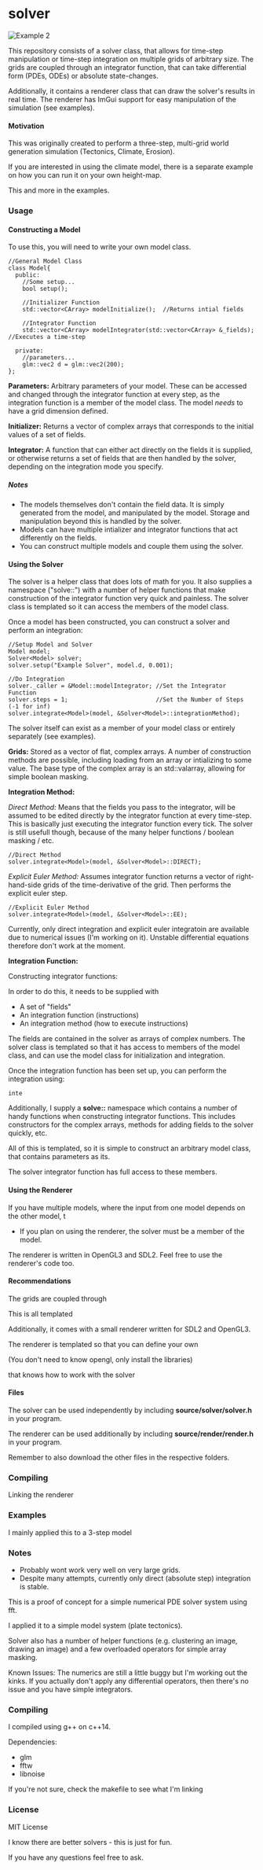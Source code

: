 # solver

![Example 2](https://github.com/weigert/tectonics/blob/master/out/solver.png)

This repository consists of a solver class, that allows for time-step manipulation or time-step integration on multiple grids of arbitrary size. The grids are coupled through an integrator function, that can take differential form (PDEs, ODEs) or absolute state-changes.

Additionally, it contains a renderer class that can draw the solver's results in real time. The renderer has ImGui support for easy manipulation of the simulation (see examples).

#### Motivation

This was originally created to perform a three-step, multi-grid world generation simulation (Tectonics, Climate, Erosion).

If you are interested in using the climate model, there is a separate example on how you can run it on your own height-map.

This and more in the examples.

### Usage

#### Constructing a Model

To use this, you will need to write your own model class.

    //General Model Class
    class Model{
      public:
        //Some setup...
        bool setup();
      
        //Initializer Function
        std::vector<CArray> modelInitialize();  //Returns intial fields

        //Integrator Function
        std::vector<CArray> modelIntegrator(std::vector<CArray> &_fields);  //Executes a time-step
        
      private:
        //parameters...
        glm::vec2 d = glm::vec2(200);
    };

**Parameters:** Arbitrary parameters of your model. These can be accessed and changed through the integrator function at every step, as the integration function is a member of the model class. The model *needs* to have a grid dimension defined.

**Initializer:** Returns a vector of complex arrays that corresponds to the initial values of a set of fields.

**Integrator:** A function that can either act directly on the fields it is supplied, or otherwise returns a set of fields that are then handled by the solver, depending on the integration mode you specify.

##### Notes
- The models themselves don't contain the field data. It is simply generated from the model, and manipulated by the model. Storage and manipulation beyond this is handled by the solver.
- Models can have multiple intializer and integrator functions that act differently on the fields.
- You can construct multiple models and couple them using the solver.

#### Using the Solver

The solver is a helper class that does lots of math for you. It also supplies a namespace ("solve::") with a number of helper functions that make construction of the integrator function very quick and painless. The solver class is templated so it can access the members of the model class.

Once a model has been constructed, you can construct a solver and perform an integration:

    //Setup Model and Solver
    Model model;
    Solver<Model> solver;
    solver.setup("Example Solver", model.d, 0.001);
    
    //Do Integration
    solver._caller = &Model::modelIntegrator; //Set the Integrator Function
    solver.steps = 1;                         //Set the Number of Steps (-1 for inf)
    solver.integrate<Model>(model, &Solver<Model>::integrationMethod);

The solver itself can exist as a member of your model class or entirely separately (see examples).

**Grids:** Stored as a vector of flat, complex arrays. A number of construction methods are possible, including loading from an array or intializing to some value. The base type of the complex array is an std::valarray, allowing for simple boolean masking.

**Integration Method:** 

*Direct Method:* Means that the fields you pass to the integrator, will be assumed to be edited directly by the integrator function at every time-step. This is basically just executing the integrator function every tick. The solver is still usefull though, because of the many helper functions / boolean masking / etc.

    //Direct Method
    solver.integrate<Model>(model, &Solver<Model>::DIRECT);

*Explicit Euler Method:* Assumes integrator function returns a vector of right-hand-side grids of the time-derivative of the grid. Then performs the explicit euler step.

    //Explicit Euler Method
    solver.integrate<Model>(model, &Solver<Model>::EE);
    
Currently, only direct integration and explicit euler integratoin are available due to numerical issues (I'm working on it). Unstable differential equations therefore don't work at the moment.
    
**Integration Function:**

Constructing integrator functions:

In order to do this, it needs to be supplied with
- A set of "fields"
- An integration function (instructions)
- An integration method (how to execute instructions)

The fields are contained in the solver as arrays of complex numbers. The solver class is templated so that it has access to members of the model class, and can use the model class for initialization and integration.


Once the integration function has been set up, you can perform the integration using:

    inte

Additionally, I supply a **solve::** namespace which contains a number of handy functions when constructing integrator functions. This includes constructors for the complex arrays, methods for adding fields to the solver quickly, etc.


All of this is templated, so it is simple to construct an arbitrary model class, that contains parameters as its.

The solver integrator function has full access to these members.



#### Using the Renderer


If you have multiple models, where the input from one model depends on the other model, t

- If you plan on using the renderer, the solver must be a member of the model.

The renderer is written in OpenGL3 and SDL2. Feel free to use the renderer's code too.

#### Recommendations





The grids are coupled through

This is all templated

Additionally, it comes with a small renderer written for SDL2 and OpenGL3.

The renderer is templated so that you can define your own

(You don't need to know opengl, only install the libraries)

that knows how to work with the solver




#### Files

The solver can be used independently by including **source/solver/solver.h** in your program.

The renderer can be used additionally by including **source/render/render.h** in your program.

Remember to also download the other files in the respective folders.
### Compiling

Linking the renderer

### Examples

I mainly applied this to a 3-step model










### Notes
- Probably wont work very well on very large grids.
- Despite many attempts, currently only direct (absolute step) integration is stable.



This is a proof of concept for a simple numerical PDE solver system using fft.

I applied it to a simple model system (plate tectonics).

Solver also has a number of helper functions (e.g. clustering an image, drawing an image) and a few overloaded operators for simple array masking.

Known Issues:
The numerics are still a little buggy but I'm working out the kinks.
If you actually don't apply any differential operators, then there's no issue and you have simple integrators.

### Compiling

I compiled using g++ on c++14.

Dependencies:
- glm
- fftw
- libnoise

If you're not sure, check the makefile to see what I'm linking

### License

MIT License

I know there are better solvers - this is just for fun.

If you have any questions feel free to ask.
